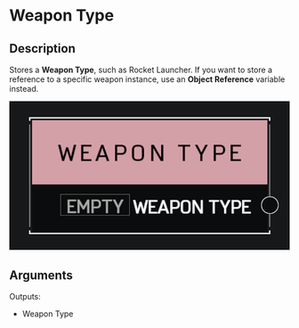 # Weapon Type

## Description

Stores a **Weapon Type**, such as Rocket Launcher. If you want to store a reference to a specific weapon instance, use an **Object Reference** variable instead.

![Weapon Type](../../.gitbook/assets/images/scripting/variables-basic/weapon-type.png)

## Arguments

Outputs:

* Weapon Type
